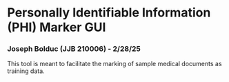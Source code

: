 ﻿# Personally Identifiable Information (PHI) Marker GUI
### Joseph Bolduc (JJB 210006) - 2/28/25
This tool is meant to facilitate the marking of sample medical documents as training data.
